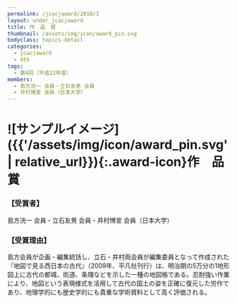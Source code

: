 ```yaml
---
permalink: /jcacjaward/2010/3
layout: under_jcacjaward
title: 作　品　賞
thumbnail: /assets/img/icon/award_pin.svg
bodyclass: topics-detail
categories:
  - jcacjaward
  - 4th
tags:
  - 第4回（平成22年度）
members:
  - 島方洸一 会員・立石友男 会員
  - 井村博宣 会員（日本大学）
---
```


# ![サンプルイメージ]({{'/assets/img/icon/award_pin.svg' | relative_url}}){:.award-icon}作　品　賞

### 【受賞者】

島方洸一 会員・立石友男 会員・井村博宣 会員（日本大学）

### 【受賞理由】

島方会員が企画・編集統括し、立石・井村両会員が編集委員となって作成された『地図で見る西日本の古代』（2009年、平凡社刊行）は、明治期の5万分の1地形図上に古代の都城、街道、条理などを示した一種の地図帳である。忍耐強い作業により、地図という表現様式を活用して古代の国土の姿を正確に復元した労作であり、地理学的にも歴史学的にも貴重な学術資料として高く評価される。
